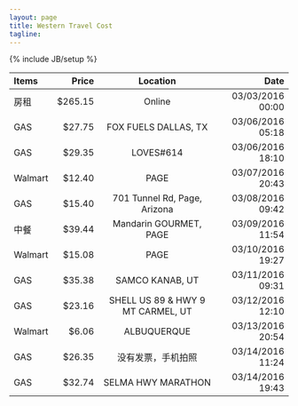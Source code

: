 ```yaml
---
layout: page
title: Western Travel Cost
tagline:
---
```

{% include JB/setup %}

| Items          | Price         | Location | Date  |
| :------------- | -------------:| :-----:  | -----:|
| 房租           | $265.15       | Online   | 03/03/2016 00:00 |
| GAS            |  $27.75       |  FOX FUELS DALLAS, TX  | 03/06/2016 05:18 |
| GAS            |  $29.35       |  LOVES#614  | 03/06/2016 18:10 |
| Walmart        |  $12.40        |  PAGE  | 03/07/2016 20:43 |
| GAS            |  $15.40       |  701 Tunnel Rd, Page, Arizona | 03/08/2016 09:42 |
| 中餐           |  $39.44       |  Mandarin GOURMET, PAGE  | 03/09/2016 11:54 |
| Walmart        |  $15.08        |  PAGE  | 03/10/2016 19:27 |
| GAS            |  $35.38       |  SAMCO KANAB, UT | 03/11/2016 09:31 |
| GAS            |  $23.16       |  SHELL US 89 & HWY 9 MT CARMEL, UT | 03/12/2016 12:10 |
| Walmart        |  $6.06        |  ALBUQUERQUE  | 03/13/2016 20:54 |
| GAS            |  $26.35       |  没有发票，手机拍照 | 03/14/2016 11:24  |
| GAS            |  $32.74       |  SELMA HWY MARATHON | 03/14/2016 19:43  |

